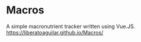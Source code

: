 # Macros

A simple macronutrient tracker written using Vue.JS.
https://liberatoaguilar.github.io/Macros/
